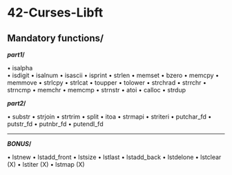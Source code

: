 # 42-Curses-Libft

<h2>Mandatory functions/</h2>

**_part1_/**

• isalpha   
• isdigit
• isalnum
• isascii
• isprint
• strlen
• memset
• bzero
• memcpy
• memmove
• strlcpy
• strlcat
• toupper
• tolower
• strchrad
• strrchr
• strncmp
• memchr
• memcmp
• strnstr
• atoi
• calloc
• strdup

**_part2_/**

• substr
• strjoin
• strtrim
• split
• itoa
• strmapi
• striteri
• putchar_fd
• putstr_fd
• putnbr_fd
• putendl_fd

-------------------------------------------

**_BONUS_/**

• lstnew
• lstadd_front
• lstsize 
• lstlast
• lstadd_back
• lstdelone
• lstclear (X)
• lstiter (X)
• lstmap (X)
